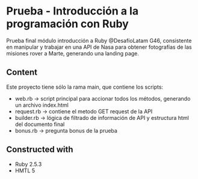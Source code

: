 # Prueba - Introducción a la programación con Ruby

Prueba final módulo introducción a Ruby @DesafíoLatam G46, consistente en manipular y trabajar en una API de Nasa para obtener fotografías de las misiones rover a Marte, generando una landing page.

## Content

Este proyecto tiene sólo la rama main, que contiene los scripts:

* web.rb -> script principal para accionar todos los métodos, generando un archivo index.html
* request.rb -> contiene el metodo GET request de la API
* builder.rb -> lógica de filtrado de información de API y estructura html del documento final
* bonus.rb -> pregunta bonus de la prueba
## Constructed with

* Ruby 2.5.3
* HMTL 5
